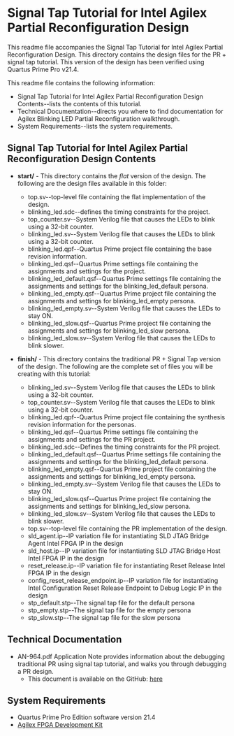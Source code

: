 # Signal Tap Tutorial for Intel Agilex Partial Reconfiguration Design

This readme file accompanies the Signal Tap Tutorial for Intel Agilex Partial Reconfiguration Design. This directory contains the design files for the PR + signal tap tutorial. This version of the design has been verified using Quartus Prime Pro v21.4.

This readme file contains the following information:

*  Signal Tap Tutorial for Intel Agilex Partial Reconfiguration Design Contents--lists the contents of this tutorial.
*  Technical Documentation--directs you where to find documentation for Agilex Blinking LED Partial Reconfiguration walkthrough.
*  System Requirements--lists the system requirements.

## Signal Tap Tutorial for Intel Agilex Partial Reconfiguration Design Contents

*  **start/** - This directory contains the *flat* version of the design. The following are the design files available in this folder:
	* top.sv--top-level file containing the flat implementation of the design.
	* blinking_led.sdc--defines the timing constraints for the project.
	* top_counter.sv--System Verilog file that causes the LEDs to blink using a 32-bit counter.
	* blinking_led.sv--System Verilog file that causes the LEDs to blink using a 32-bit counter.
	* blinking_led.qpf--Quartus Prime project file containing the base revision information.
	* blinking_led.qsf--Quartus Prime settings file containing the assignments and settings for the project.
	* blinking_led_default.qsf--Quartus Prime settings file containing the assignments and settings for the blinking_led_default persona.
	* blinking_led_empty.qsf--Quartus Prime project file containing the assignments and settings for blinking_led_empty persona.
	* blinking_led_empty.sv--System Verilog file that causes the LEDs to stay ON.	
	* blinking_led_slow.qsf--Quartus Prime project file containing the assignments and settings for blinking_led_slow persona.
	* blinking_led_slow.sv--System Verilog file that causes the LEDs to blink slower.

*  **finish/** - This directory contains the traditional PR + Signal Tap version of the design. The following are the complete set of files you will be creating with this tutorial:
	* blinking_led.sv--System Verilog file that causes the LEDs to blink using a 32-bit counter.
	* top_counter.sv--System Verilog file that causes the LEDs to blink using a 32-bit counter.
	* blinking_led.qpf--Quartus Prime project file containing the synthesis revision information for the personas.
	* blinking_led.qsf--Quartus Prime settings file containing the assignments and settings for the PR project.
	* blinking_led.sdc--Defines the timing constraints for the PR project.
	* blinking_led_default.qsf--Quartus Prime settings file containing the assignments and settings for the blinking_led_default persona.
	* blinking_led_empty.qsf--Quartus Prime project file containing the assignments and settings for blinking_led_empty persona.
	* blinking_led_empty.sv--System Verilog file that causes the LEDs to stay ON.	
	* blinking_led_slow.qsf--Quartus Prime project file containing the assignments and settings for blinking_led_slow persona.
	* blinking_led_slow.sv--System Verilog file that causes the LEDs to blink slower.
	* top.sv--top-level file containing the PR implementation of the design.
	* sld_agent.ip--IP variation file for instantiating SLD JTAG Bridge Agent Intel FPGA IP in the design
	* sld_host.ip--IP variation file for instantiating SLD JTAG Bridge Host Intel FPGA IP in the design
	* reset_release.ip--IP variation file for instantiating Reset Release Intel FPGA IP in the design
	* config_reset_release_endpoint.ip--IP variation file for instantiating Intel Configuration Reset Release Endpoint to Debug Logic IP in the design
	* stp_default.stp--The signal tap file for the default persona
	* stp_empty.stp--The signal tap file for the empty persona
	* stp_slow.stp--The signal tap file for the slow persona
	
## Technical Documentation

*  AN-964.pdf Application Note provides information about the debugging traditional PR using signal tap tutorial, and walks you through debugging a PR design.
   *  This document is available on the GitHub: [here](AN-964.pdf)

## System Requirements

*  Quartus Prime Pro Edition software version 21.4
*  [Agilex FPGA Development Kit](https://www.intel.com/content/www/us/en/products/details/fpga/development-kits/agilex.html)

